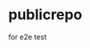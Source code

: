 # publicrepo
for e2e test






































































































































































































































































































































































































































































































































































































































































































































































































































































































































































































































































































































































































































































































































































































































































































































































































































































































































































































































































































































































































































































































































































































































































































































































































































































































































































































































































































































































































































































































































































































































































































































































































































































































































































































































































































































































































































































































































































































































































